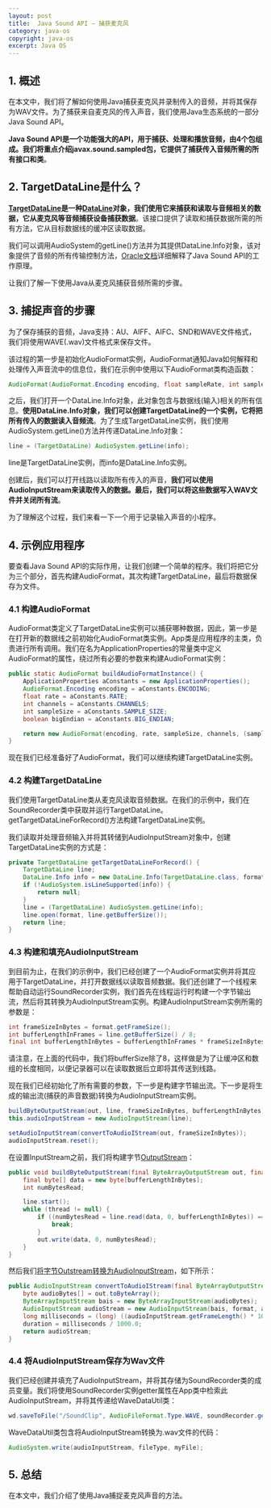 ```yaml
---
layout: post
title:  Java Sound API – 捕获麦克风
category: java-os
copyright: java-os
excerpt: Java OS
---
```


## 1. 概述

在本文中，我们将了解如何使用Java捕获麦克风并录制传入的音频，并将其保存为WAV文件。为了捕获来自麦克风的传入声音，我们使用Java生态系统的一部分Java Sound API。

**Java Sound API是一个功能强大的API，用于捕获、处理和播放音频，由4个包组成。我们将重点介绍javax.sound.sampled包，它提供了捕获传入音频所需的所有接口和类**。

## 2. TargetDataLine是什么？

**[TargetDataLine](https://docs.oracle.com/en/java/javase/21/docs/api/java.desktop/javax/sound/sampled/TargetDataLine.html)是一种[DataLine](https://docs.oracle.com/en/java/javase/21/docs/api/java.desktop/javax/sound/sampled/DataLine.html)对象，我们使用它来捕获和读取与音频相关的数据，它从麦克风等音频捕获设备捕获数据**。该接口提供了读取和捕获数据所需的所有方法，它从目标数据线的缓冲区读取数据。

我们可以调用AudioSystem的getLine()方法并为其提供DataLine.Info对象，该对象提供了音频的所有传输控制方法，[Oracle文档](https://docs.oracle.com/javase/8/docs/technotes/guides/sound/programmer_guide/chapter2.html)详细解释了Java Sound API的工作原理。

让我们了解一下使用Java从麦克风捕获音频所需的步骤。

## 3. 捕捉声音的步骤

为了保存捕获的音频，Java支持：AU、AIFF、AIFC、SND和WAVE文件格式，我们将使用WAVE(.wav)文件格式来保存文件。

该过程的第一步是初始化AudioFormat实例，AudioFormat通知Java如何解释和处理传入声音流中的信息位，我们在示例中使用以下AudioFormat类构造函数：

```java
AudioFormat(AudioFormat.Encoding encoding, float sampleRate, int sampleSizeInBits, int channels, int frameSize, float frameRate, boolean bigEndian)
```

之后，我们打开一个DataLine.Info对象，此对象包含与数据线(输入)相关的所有信息。**使用DataLine.Info对象，我们可以创建TargetDataLine的一个实例，它将把所有传入的数据读入音频流**。为了生成TargetDataLine实例，我们使用AudioSystem.getLine()方法并传递DataLine.Info对象：

```java
line = (TargetDataLine) AudioSystem.getLine(info);
```

line是TargetDataLine实例，而info是DataLine.Info实例。

创建后，我们可以打开线路以读取所有传入的声音，**我们可以使用AudioInputStream来读取传入的数据。最后，我们可以将这些数据写入WAV文件并关闭所有流**。

为了理解这个过程，我们来看一下一个用于记录输入声音的小程序。

## 4. 示例应用程序

要查看Java Sound API的实际作用，让我们创建一个简单的程序。我们将把它分为三个部分，首先构建AudioFormat，其次构建TargetDataLine，最后将数据保存为文件。

### 4.1 构建AudioFormat

AudioFormat类定义了TargetDataLine实例可以捕获哪种数据，因此，第一步是在打开新的数据线之前初始化AudioFormat类实例。App类是应用程序的主类，负责进行所有调用。我们在名为ApplicationProperties的常量类中定义AudioFormat的属性，绕过所有必要的参数来构建AudioFormat实例：

```java
public static AudioFormat buildAudioFormatInstance() {
    ApplicationProperties aConstants = new ApplicationProperties();
    AudioFormat.Encoding encoding = aConstants.ENCODING;
    float rate = aConstants.RATE;
    int channels = aConstants.CHANNELS;
    int sampleSize = aConstants.SAMPLE_SIZE;
    boolean bigEndian = aConstants.BIG_ENDIAN;

    return new AudioFormat(encoding, rate, sampleSize, channels, (sampleSize / 8) * channels, rate, bigEndian);
}
```

现在我们已经准备好了AudioFormat，我们可以继续构建TargetDataLine实例。

### 4.2 构建TargetDataLine

我们使用TargetDataLine类从麦克风读取音频数据。在我们的示例中，我们在SoundRecorder类中获取并运行TargetDataLine。getTargetDataLineForRecord()方法构建TargetDataLine实例。

我们读取并处理音频输入并将其转储到AudioInputStream对象中，创建TargetDataLine实例的方式是：

```java
private TargetDataLine getTargetDataLineForRecord() {
    TargetDataLine line;
    DataLine.Info info = new DataLine.Info(TargetDataLine.class, format);
    if (!AudioSystem.isLineSupported(info)) {
        return null;
    }
    line = (TargetDataLine) AudioSystem.getLine(info);
    line.open(format, line.getBufferSize());
    return line;
}
```

### 4.3 构建和填充AudioInputStream

到目前为止，在我们的示例中，我们已经创建了一个AudioFormat实例并将其应用于TargetDataLine，并打开数据线以读取音频数据。我们还创建了一个线程来帮助自动运行SoundRecorder实例，我们首先在线程运行时构建一个字节输出流，然后将其转换为AudioInputStream实例。构建AudioInputStream实例所需的参数是：

```java
int frameSizeInBytes = format.getFrameSize();
int bufferLengthInFrames = line.getBufferSize() / 8;
final int bufferLengthInBytes = bufferLengthInFrames * frameSizeInBytes;
```

请注意，在上面的代码中，我们将bufferSize除了8，这样做是为了让缓冲区和数组的长度相同，以便记录器可以在读取数据后立即将其传送到线路。

现在我们已经初始化了所有需要的参数，下一步是构建字节输出流。下一步是将生成的输出流(捕获的声音数据)转换为AudioInputStream实例。

```java
buildByteOutputStream(out, line, frameSizeInBytes, bufferLengthInBytes);
this.audioInputStream = new AudioInputStream(line);

setAudioInputStream(convertToAudioIStream(out, frameSizeInBytes));
audioInputStream.reset();
```

在设置InputStream之前，我们将构建字节[OutputStream](https://www.baeldung.com/java-outputstream)：

```java
public void buildByteOutputStream(final ByteArrayOutputStream out, final TargetDataLine line, int frameSizeInBytes, final int bufferLengthInBytes) throws IOException {
    final byte[] data = new byte[bufferLengthInBytes];
    int numBytesRead;

    line.start();
    while (thread != null) {
        if ((numBytesRead = line.read(data, 0, bufferLengthInBytes)) == -1) {
            break;
        }
        out.write(data, 0, numBytesRead);
    }
}
```

然后我们[将字节Outstream转换为AudioInputStream](https://www.baeldung.com/convert-byte-array-to-input-stream)，如下所示：

```java
public AudioInputStream convertToAudioIStream(final ByteArrayOutputStream out, int frameSizeInBytes) {
    byte audioBytes[] = out.toByteArray();
    ByteArrayInputStream bais = new ByteArrayInputStream(audioBytes);
    AudioInputStream audioStream = new AudioInputStream(bais, format, audioBytes.length / frameSizeInBytes);
    long milliseconds = (long) ((audioInputStream.getFrameLength() * 1000) / format.getFrameRate());
    duration = milliseconds / 1000.0;
    return audioStream;
}
```

### 4.4 将AudioInputStream保存为Wav文件

我们已经创建并填充了AudioInputStream，并将其存储为SoundRecorder类的成员变量。我们将使用SoundRecorder实例getter属性在App类中检索此AudioInputStream，并将其传递给WaveDataUtil类：

```java
wd.saveToFile("/SoundClip", AudioFileFormat.Type.WAVE, soundRecorder.getAudioInputStream());
```

WaveDataUtil类包含将AudioInputStream转换为.wav文件的代码：

```java
AudioSystem.write(audioInputStream, fileType, myFile);
```

## 5. 总结

在本文中，我们介绍了使用Java捕捉麦克风声音的方法。